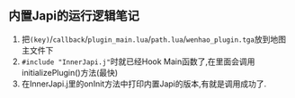 

## 内置Japi的运行逻辑笔记

1. 把`(key)`/`callback`/`plugin_main.lua`/`path.lua`/`wenhao_plugin.tga`放到地图主文件下
2. `#include "InnerJapi.j"`时就已经Hook Main函数了,在里面会调用initializePlugin()方法(最快)
3. 在InnerJapi.j里的onInit方法中打印内置Japi的版本,有就是调用成功了.


